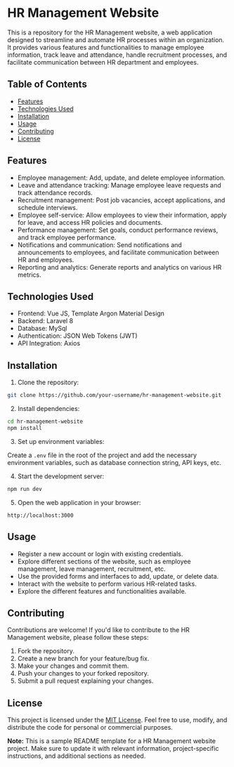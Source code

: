 # HR Management Website

This is a repository for the HR Management website, a web application designed to streamline and automate HR processes within an organization. It provides various features and functionalities to manage employee information, track leave and attendance, handle recruitment processes, and facilitate communication between HR department and employees.

## Table of Contents

- [Features](#features)
- [Technologies Used](#technologies-used)
- [Installation](#installation)
- [Usage](#usage)
- [Contributing](#contributing)
- [License](#license)

## Features

- Employee management: Add, update, and delete employee information.
- Leave and attendance tracking: Manage employee leave requests and track attendance records.
- Recruitment management: Post job vacancies, accept applications, and schedule interviews.
- Employee self-service: Allow employees to view their information, apply for leave, and access HR policies and documents.
- Performance management: Set goals, conduct performance reviews, and track employee performance.
- Notifications and communication: Send notifications and announcements to employees, and facilitate communication between HR and employees.
- Reporting and analytics: Generate reports and analytics on various HR metrics.

## Technologies Used

- Frontend: Vue JS, Template Argon Material Design
- Backend: Laravel 8
- Database: MySql
- Authentication: JSON Web Tokens (JWT)
- API Integration: Axios

## Installation

1. Clone the repository:

```bash
git clone https://github.com/your-username/hr-management-website.git
```

2. Install dependencies:

```bash
cd hr-management-website
npm install
```

3. Set up environment variables:

Create a `.env` file in the root of the project and add the necessary environment variables, such as database connection string, API keys, etc.

4. Start the development server:

```bash
npm run dev
```

5. Open the web application in your browser:

```
http://localhost:3000
```

## Usage

- Register a new account or login with existing credentials.
- Explore different sections of the website, such as employee management, leave management, recruitment, etc.
- Use the provided forms and interfaces to add, update, or delete data.
- Interact with the website to perform various HR-related tasks.
- Explore the different features and functionalities available.

## Contributing

Contributions are welcome! If you'd like to contribute to the HR Management website, please follow these steps:

1. Fork the repository.
2. Create a new branch for your feature/bug fix.
3. Make your changes and commit them.
4. Push your changes to your forked repository.
5. Submit a pull request explaining your changes.

## License

This project is licensed under the [MIT License](LICENSE). Feel free to use, modify, and distribute the code for personal or commercial purposes.

**Note:** This is a sample README template for a HR Management website project. Make sure to update it with relevant information, project-specific instructions, and additional sections as needed.
